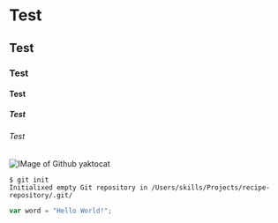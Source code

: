 # Test
## Test
### Test
#### Test
##### Test
###### Test

![IMage of Github yaktocat](https://octodex.github.com/images/yaktocat.png)

```
$ git init
Initialixed empty Git repository in /Users/skills/Projects/recipe-repository/.git/
```

``` javascript
var word = "Hello World!";
```

